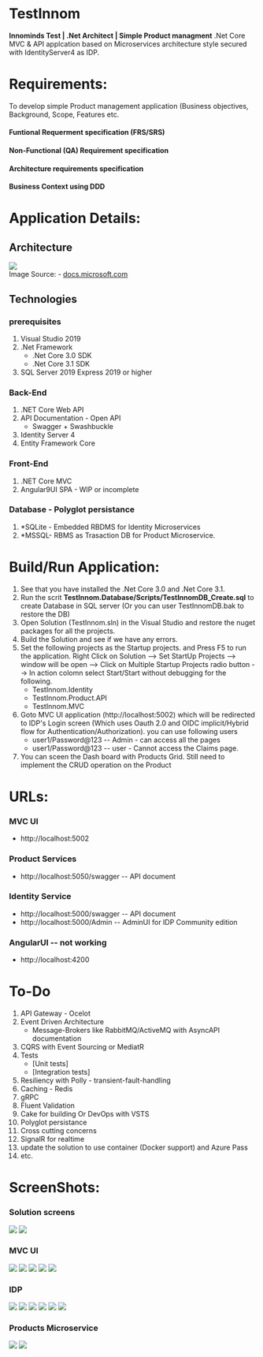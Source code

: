 # TestInnom
**Innominds Test | .Net Architect | Simple Product managment**
.Net Core MVC & API applcation based on Microservices architecture style secured with IdentityServer4 as IDP.

# Requirements:
To develop simple Product management application (Business objectives, Background, Scope, Features etc.
#### Funtional Requerment specification (FRS/SRS)
#### Non-Functional (QA) Requirement specification
#### Architecture requirements specification
#### Business Context using DDD

# Application Details:
## Architecture
![](Img/microservicesImage.jpg)
<br/> Image Source: - [docs.microsoft.com](https://docs.microsoft.com/en-us/azure/architecture/guide/architecture-styles/microservices)

## Technologies
### prerequisites
1. Visual Studio 2019
1. .Net Framework
    * .Net Core 3.0 SDK
    * .Net Core 3.1 SDK
 1. SQL Server 2019 Express 2019 or higher
### Back-End
1. .NET Core Web API
1. API Documentation - Open API
    * Swagger + Swashbuckle
1. Identity Server 4
1. Entity Framework Core
### Front-End
 1. .NET Core MVC
 1.  Angular9UI SPA - WIP or incomplete

### Database - Polyglot persistance
   1. *SQLite - Embedded RBDMS for Identity Microservices
   1. *MSSQL- RBMS as Trasaction DB for Product Microservice.
 


# Build/Run Application:
1. See that you have installed the .Net Core 3.0 and .Net Core 3.1.
1. Run the scrit **TestInnom.Database/Scripts/TestInnomDB_Create.sql** to create Database in SQL server (Or you can user TestInnomDB.bak to restore the DB)
1. Open Solution (TestInnom.sln) in the Visual Studio and restore the nuget packages for all the projects. 
1. Build the Solution and see if we have any errors.
1. Set the following projects as the Startup projects. and Press F5 to run the application. Right Click on Solution --> Set StartUp Projects --> window will be open --> Click on Multiple Startup Projects radio button --> In action colomn select Start/Start without debugging for the following.
    * TestInnom.Identity
    * TestInnom.Product.API
    * TestInnom.MVC
1. Goto MVC UI application (http://localhost:5002) which will be redirected to IDP's Login screen (Which uses Oauth 2.0  and OIDC implicit/Hybrid flow for Authentication/Authorization). you can use following users
    * user1/Password@123   -- Admin - can access all the pages
    * user1/Password@123   -- user - Cannot access the Claims page.
 1. You can sceen the Dash board with Products Grid. Still need to implement the CRUD operation on the Product 

# URLs:
### MVC UI
* http://localhost:5002
### Product Services
* http://localhost:5050/swagger -- API document
### Identity Service
* http://localhost:5000/swagger -- API document
* http://localhost:5000/Admin  -- AdminUI for IDP Community edition
### AngularUI -- not working
* http://localhost:4200



# To-Do
1. API Gateway - Ocelot
1. Event Driven Architecture
    *  Message-Brokers like RabbitMQ/ActiveMQ with AsyncAPI documentation
1. CQRS with Event Sourcing or MediatR
1. Tests
    * [Unit tests]
    * [Integration tests]
1. Resiliency with Polly - transient-fault-handling 
1. Caching - Redis
1. gRPC
1. Fluent Validation
1. Cake for building Or DevOps with VSTS
1. Polyglot persistance
1. Cross cutting concerns
1. SignalR for realtime
1. update the solution to use container (Docker support) and Azure Pass
1. etc.


# ScreenShots:
### Solution screens
![](Img/ss1.png)
![](Img/ss2.png)

### MVC UI
![](Img/mvc1.png)
![](Img/mvc2.png)
![](Img/mvc3.png)
![](Img/mvc4.png)
![](Img/mvc5.png)
### IDP
![](Img/idp1.png)
![](Img/idp2.png)
![](Img/idp3.png)
![](Img/idp4.png)
![](Img/idp5.png)
![](Img/idp6.png)
### Products Microservice
![](Img/ps1.png)
![](Img/ps2.png)
